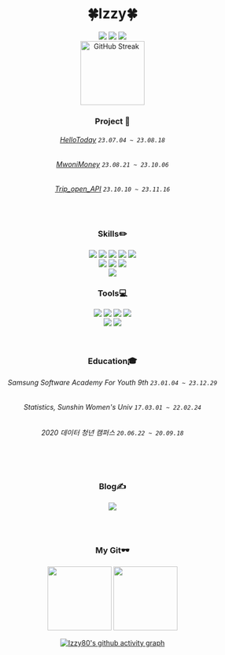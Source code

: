 <div align="center"><!--전체 둘러싸고 있는 div-->
<!-- header -->
  
# 🍀Izzy🍀
<!--![header](https://capsule-render.vercel.app/api?type=waving&color=timeGradient&text=Welcome%20to%20Izzy80's%20GitHub%20&animation=twinkling&fontSize=35&fontAlignY=40&fontAlign=70&height=250)-->
<img src = "https://hits.seeyoufarm.com/api/count/incr/badge.svg?url=https%3A%2F%2Fgithub.com%2Fizzy80&count_bg=%2370A5FD&title_bg=%23000000&icon=github.svg&icon_color=%23FFFFFF&title=hits&edge_flat=false">
<img src="http://mazassumnida.wtf/api/mini/generate_badge?boj=ddingddong">
<a href="mailto:jiheon809@gmail.com"><img src="https://img.shields.io/badge/Gmail-d14836?style=flat&logo=Gmail&logoColor=white&link=mailto:jiheon809@gmail.com"/></a>
<!--<a href="mailto:???@naver.com"><img src="https://img.shields.io/badge/Naver-03C75A?style=flat&logo=Naver&logoColor=white&link=mailto:???@naver.com"/></a>-->
<br>
<img style="height:130px" src="https://streak-stats.demolab.com?user=izzy80&theme=tokyonight-duo&date_format=%5BY.%5Dn.j" alt="GitHub Streak" />
<!-- 나에 대한 간략한 설명 --> 
<br>
  
### Project 👊
###### [HelloToday](https://github.com/izzy80/hello_today) `23.07.04 ~ 23.08.18`
###### [MwoniMoney](https://github.com/izzy80/MwoniMoney) `23.08.21 ~ 23.10.06`
###### [Trip_open_API](https://github.com/izzy80/Trip_open_API) `23.10.10 ~ 23.11.16`
<br>

### Skills✏️
<img src="https://img.shields.io/badge/Java-007396?style=flat&logo=OpenJDK&logoColor=white"/>
<img src="https://img.shields.io/badge/Spring-6DB33F?style=flat&logo=spring&logoColor=white">
<img src="https://img.shields.io/badge/Springboot-6DB33F?style=flat&logo=springboot&logoColor=white">
<img src="https://img.shields.io/badge/MySQL-4479A1?style=flat&logo=mysql&logoColor=white">
<img src="https://img.shields.io/badge/MariaDB-003545?style=flat&logo=mariaDB&logoColor=white">
<br>
<!--  <img src="https://img.shields.io/badge/Linux-FCC624?style=flat&logo=linux&logoColor=black">
  <img src="https://img.shields.io/badge/Docker-2496ED?style=flat&logo=Docker&logoColor=white" />
  <img src="https://img.shields.io/badge/Amazon%20AWS-232F3E?style=flat&logo=Amazon%20AWS&logoColor=white" />
  -->
<img src="https://img.shields.io/badge/HTML5-E34F26?style=flat&logo=html5&logoColor=white">
<img src="https://img.shields.io/badge/CSS-1572B6?style=flat&logo=css3&logoColor=white">
<img src="https://img.shields.io/badge/JavaScript-F7DF1E?style=flat&logo=JavaScript&logoColor=black"/>
<!--<img src="https://img.shields.io/badge/React-61DAFB?style=flat&logo=react&logoColor=black">-->
<!--<img src="https://img.shields.io/badge/Android-3DDC84?style=flat&logo=Android&logoColor=black"/>-->
<br>
<!--<img src="https://img.shields.io/badge/C++-00599C.svg?style=flat&logo=C%2B%2B&logoColor=white"/> -->
<img src="https://img.shields.io/badge/Python-3776AB?style=flat&logo=python&logoColor=white">
<!-- ### Studying📚 공부하는 것 추가하기 --> 
<br>

### Tools💻
<img src="https://img.shields.io/badge/Github-181717?style=flat&logo=github&logoColor=white">
<img src="https://img.shields.io/badge/Git-F05032?style=flat&logo=git&logoColor=white">
<img src="https://img.shields.io/badge/Notion-000000?style=flat&logo=notion&logoColor=white">
<img src="https://img.shields.io/badge/Slack-4A154B?style=flat&logo=Slack&logoColor=white">
<br>

<img src="https://img.shields.io/badge/IntelliJ%20IDEA-000000?style=flat&logo=IntelliJ%20IDEA&logoColor=white">
<img src="https://img.shields.io/badge/Visual%20Studio%20Code-007ACC?style=flat&logo=Visual%20Studio%20Code&logoColor=white">
<!--<img src="https://img.shields.io/badge/Android%20Studio-3DDC84?style=flat&logo=Android%20Studio&logoColor=white">-->
<br>
<br>
<br> 

### Education🎓
###### Samsung Software Academy For Youth 9th `23.01.04 ~ 23.12.29`
######  Statistics, Sunshin Women's Univ  `17.03.01 ~ 22.02.24`
###### 2020 데이터 청년 캠퍼스 `20.06.22 ~ 20.09.18`
<br>
<br> 

### Blog✍️
<a href="https://izzy.tistory.com/"><img src="https://img.shields.io/badge/tech blog-EC5219?style=flat&logo=Tistory&logoColor=white&link=https://izzy.tistory.com/"/></a>  
<!--[![Tistory's Card](https://github-readme-tistory-card.vercel.app/api?name=izzy&theme=default)](https://izzy.tistory.com)-->
<br>
<br> 

### My Git🕶️
<img style="height:130px" src="https://github-readme-stats.vercel.app/api?username=izzy80&theme=vue&show_icons=true&include_all_commits=true&layout=compact"/>
<img style="height:130px" src="https://github-readme-stats.vercel.app/api/top-langs/?username=izzy80&layout=compact"/>

<!-- Contribute Graph --> 
[![Izzy80's github activity graph](https://github-readme-activity-graph.vercel.app/graph?username=izzy80&area=true&hide_border=false&color=70A5FD&bg_color=ffffff&line=BF91F3&point=BF91F3&hide_title=true)](https://github.com/izzy80/github-readme-activity-graph)  
</div> <!-- 전체 정렬 div --> 

<!--추가 배지 -->
<!-- 백준 --> 
<!--[![Solved.ac Profile](http://mazassumnida.wtf/api/v2/generate_badge?boj=ddingddong)](https://solved.ac/ddingddong/)-->
